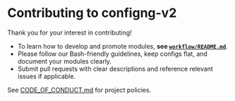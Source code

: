 # Contributing to configng-v2

Thank you for your interest in contributing!

- To learn how to develop and promote modules, **see [`workflow/README.md`](./workflow/README.md)**.
- Please follow our Bash-friendly guidelines, keep configs flat, and document your modules clearly.
- Submit pull requests with clear descriptions and reference relevant issues if applicable.

See [CODE_OF_CONDUCT.md](./CODE_OF_CONDUCT.md) for project policies.